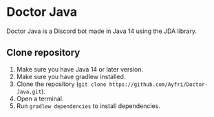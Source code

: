 <!-- Badges-->

<!-- EndBadges-->

# Doctor Java
Doctor Java is a Discord bot made in Java 14 using the JDA library.

## Clone repository
1. Make sure you have Java 14 or later version.
2. Make sure you have gradlew installed.
3. Clone the repository (`git clone https://github.com/Ayfri/Doctor-Java.git`).
4. Open a terminal.
5. Run `gradlew dependencies` to install dependencies.


